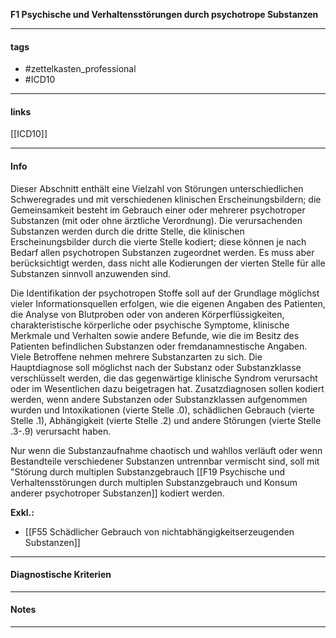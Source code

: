 __F1 Psychische und Verhaltensstörungen durch psychotrope Substanzen__

___________________________________________
#### tags

- #zettelkasten_professional
- #ICD10 
___________________________________________
#### links

[[ICD10]]

___________________________________________
#### Info
Dieser Abschnitt enthält eine Vielzahl von Störungen unterschiedlichen Schweregrades und mit verschiedenen klinischen Erscheinungsbildern; die Gemeinsamkeit besteht im Gebrauch einer oder mehrerer psychotroper Substanzen (mit oder ohne ärztliche Verordnung). Die verursachenden Substanzen werden durch die dritte Stelle, die klinischen Erscheinungsbilder durch die vierte Stelle kodiert; diese können je nach Bedarf allen psychotropen Substanzen zugeordnet werden. Es muss aber berücksichtigt werden, dass nicht alle Kodierungen der vierten Stelle für alle Substanzen sinnvoll anzuwenden sind.

Die Identifikation der psychotropen Stoffe soll auf der Grundlage möglichst vieler Informationsquellen erfolgen, wie die eigenen Angaben des Patienten, die Analyse von Blutproben oder von anderen Körperflüssigkeiten, charakteristische körperliche oder psychische Symptome, klinische Merkmale und Verhalten sowie andere Befunde, wie die im Besitz des Patienten befindlichen Substanzen oder fremdanamnestische Angaben. Viele Betroffene nehmen mehrere Substanzarten zu sich. Die Hauptdiagnose soll möglichst nach der Substanz oder Substanzklasse verschlüsselt werden, die das gegenwärtige klinische Syndrom verursacht oder im Wesentlichen dazu beigetragen hat. Zusatzdiagnosen sollen kodiert werden, wenn andere Substanzen oder Substanzklassen aufgenommen wurden und Intoxikationen (vierte Stelle .0), schädlichen Gebrauch (vierte Stelle .1), Abhängigkeit (vierte Stelle .2) und andere Störungen (vierte Stelle .3-.9) verursacht haben.

Nur wenn die Substanzaufnahme chaotisch und wahllos verläuft oder wenn Bestandteile verschiedener Substanzen untrennbar vermischt sind, soll mit "Störung durch multiplen Substanzgebrauch [[F19 Psychische und Verhaltensstörungen durch multiplen Substanzgebrauch und Konsum anderer psychotroper Substanzen]] kodiert werden.

__Exkl.:__
- [[F55 Schädlicher Gebrauch von nichtabhängigkeitserzeugenden Substanzen]] 
___________________________________________
#### Diagnostische Kriterien

___________________________________________
#### Notes

___________________________________________

